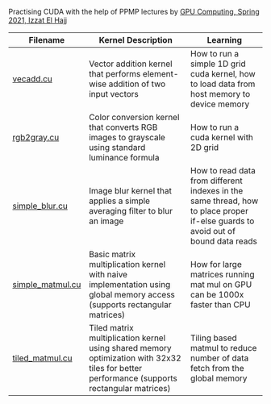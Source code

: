 Practising CUDA with the help of PPMP lectures by [GPU Computing, Spring 2021, Izzat El Hajj](http://youtube.com/playlist?list=PLRRuQYjFhpmubuwx-w8X964ofVkW1T8O4)


| Filename| Kernel Description | Learning |
|---------|--------------------|----------|
| [vecadd.cu](vecadd.cu) | Vector addition kernel that performs element-wise addition of two input vectors | How to run a simple 1D grid cuda kernel, how to load data from host memory to device memory |
| [rgb2gray.cu](rgb2gray.cu) | Color conversion kernel that converts RGB images to grayscale using standard luminance formula | How to run a cuda kernel with 2D grid |
| [simple_blur.cu](simple_blur.cu)    | Image blur kernel that applies a simple averaging filter to blur an image | How to read data from different indexes in the same thread, how to place proper if-else guards to avoid out of bound data reads |
| [simple_matmul.cu](simple_matmul.cu)  | Basic matrix multiplication kernel with naive implementation using global memory access (supports rectangular matrices) | How for large matrices running mat mul on GPU can be 1000x faster than CPU |
| [tiled_matmul.cu](tiled_matmul.cu)   | Tiled matrix multiplication kernel using shared memory optimization with 32x32 tiles for better performance (supports rectangular matrices) | Tiling based matmul to reduce number of data fetch from the global memory |

